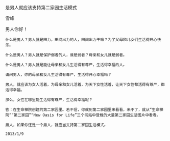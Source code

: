 是男人就应该支持第二家园生活模式

雪峰


男人你好！

    什么是男人？男人就是田力，田间出力的人，田间出力干嘛？为了父母和儿女们生活得开心快乐。

    什么是男人？男人就是保护弱者的人，谁是弱者？母亲和女儿就是弱者。

    什么是男人？男人就是能让母亲和女儿生活得有尊严，生活得幸福的人。

    请问男人，你的母亲和女儿生活得有尊严，生活得开心幸福吗？

    男人，就应该为女人活着，为母亲和女儿活着，为天下女性活着，让天下女性都活得有尊严，都活得幸福。

    那么，女性在哪里能生活得有尊严，生活得幸福呢？

    答：在生命禅院创建的第二家园里。若不信，你就到第二家园里来看看，来不了，就从“生命禅院”“第二家园”“New Oasis for Life”三个网站中登载的大量第二家园生活图片中看看。

    男人，如果你还是一个男人，就应当支持第二家园生活模式。

    2013/1/9



